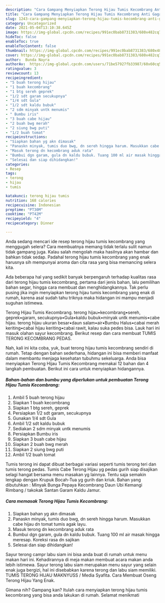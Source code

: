 ```yaml
---
description: "Cara Gampang Menyiapkan Terong Hijau Tumis Kecombrang Anti Gagal"
title: "Cara Gampang Menyiapkan Terong Hijau Tumis Kecombrang Anti Gagal"
slug: 1243-cara-gampang-menyiapkan-terong-hijau-tumis-kecombrang-anti-gagal
category: Uncategorized
date: 2021-05-04T13:10:38.645Z
image: https://img-global.cpcdn.com/recipes/991ec0bab8731383/680x482cq70/terong-hijau-tumis-kecombrang-foto-resep-utama.jpg
hideToc: false
enableToc: true
enableTocContent: false
thumbnail: https://img-global.cpcdn.com/recipes/991ec0bab8731383/680x482cq70/terong-hijau-tumis-kecombrang-foto-resep-utama.jpg
cover: https://img-global.cpcdn.com/recipes/991ec0bab8731383/680x482cq70/terong-hijau-tumis-kecombrang-foto-resep-utama.jpg
author:  Bunda Nayra
authorAv:  https://img-global.cpcdn.com/users/71be57927fb33987/60x60cq50/avatar.jpg
ratingvalue: 3
reviewcount: 13
recipeingredient:
- "5 buah terong hijau"
- "1 buah kecombrang"
- "1 btg sereh geprek"
- "1/2 sdt garam secukupnya"
- "1/4 sdt Gula"
- "1/2 sdt kaldu bubuk"
- "2 sdm minyak untk menumis"
- " Bumbu iris"
- "3 buah cabe hijau"
- "2 buah bwg merah"
- "2 siung bwg puti"
- "1/2 buah tomat"
recipeinstructions:
- "Siapkan bahan yg akn dimasak"
- "Panaskn minyak, tumis duo bwg, dn sereh hingga harum. Masukkan cabe hijau dn tomat tumis agak layu."
- "Masuk terong dn kecombrang aduk rata"
- "Bumbui dgn garam, gula dn kaldu bubuk. Tuang 100 ml air masak hingga meresap. Koreksi rasa dn sajikan"
- "Selesai dan siap dihidangkan!"
categories:
- Resep
tags:
- terong
- hijau
- tumis

katakunci: terong hijau tumis 
nutrition: 168 calories
recipecuisine: Indonesian
preptime: "PT30M"
cooktime: "PT42M"
recipeyield: "4"
recipecategory: Dinner

---
```



Anda sedang mencari ide resep terong hijau tumis kecombrang yang menggugah selera? Cara membuatnya memang tidak terlalu sulit namun tidak gampang juga. Kalau salah mengolah maka hasilnya akan hambar dan bahkan tidak sedap. Padahal terong hijau tumis kecombrang yang enak harusnya sih mempunyai aroma dan cita rasa yang bisa memancing selera kita.


Ada beberapa hal yang sedikit banyak berpengaruh terhadap kualitas rasa dari terong hijau tumis kecombrang, pertama dari jenis bahan, lalu pemilihan bahan segar, hingga cara membuat dan menghidangkannya. Tak perlu pusing jika ingin menyiapkan terong hijau tumis kecombrang yang enak di rumah, karena asal sudah tahu triknya maka hidangan ini mampu menjadi suguhan istimewa.

Terong Hijau Tumis Kecombrang. terong hijau•kecombrang•sereh, geprek•garam, secukupnya•Gula•kaldu bubuk•minyak untk menumis•cabe hijau. terong hijau ukuran besar•daun salam•air•Bumbu Halus•cabai merah keriting•cabai hijau keriting•cabai rawit, kalau suka pedes bisa. Lauk hari ini masuk olahan sayur kecombrang. Berikut resep dan cara membuat TUMIS TERONG KECOMBRANG PEDAS.


Nah, kali ini kita coba, yuk, buat terong hijau tumis kecombrang sendiri di rumah. Tetap dengan bahan sederhana, hidangan ini bisa memberi manfaat dalam membantu menjaga kesehatan tubuhmu sekeluarga. Anda bisa menyiapkan Terong Hijau Tumis Kecombrang memakai 12 bahan dan 4 langkah pembuatan. Berikut ini cara untuk menyiapkan hidangannya.

<!--inarticleads1-->

##### Bahan-bahan dan bumbu yang diperlukan untuk pembuatan Terong Hijau Tumis Kecombrang:

1. Ambil 5 buah terong hijau
1. Siapkan 1 buah kecombrang
1. Siapkan 1 btg sereh, geprek
1. Persiapkan 1/2 sdt garam, secukupnya
1. Gunakan 1/4 sdt Gula
1. Ambil 1/2 sdt kaldu bubuk
1. Sediakan 2 sdm minyak untk menumis
1. Persiapkan  Bumbu iris
1. Siapkan 3 buah cabe hijau
1. Siapkan 2 buah bwg merah
1. Siapkan 2 siung bwg puti
1. Ambil 1/2 buah tomat


Tumis terong ini dapat dibuat berbagai variasi seperti tumis terong teri dan tumis terong pedas. Tumis Cabe Terong Hijau yg pedas gurih siap disajikan selagi hangat bersama menu masakan yg lainnya. Tentu saja semakin lengkap dengan Krupuk Bocah-Tua yg gurih dan kriuk. Bahan yang dibutuhkan : Minyak Bunga Pepaya Kecombrang Daun Ubi Kemangi Rimbang / takokak Santan Garam Kaldu Jamur. 

<!--inarticleads2-->

##### Cara memasak Terong Hijau Tumis Kecombrang:

1. Siapkan bahan yg akn dimasak
1. Panaskn minyak, tumis duo bwg, dn sereh hingga harum. Masukkan cabe hijau dn tomat tumis agak layu.
1. Masuk terong dn kecombrang aduk rata
1. Bumbui dgn garam, gula dn kaldu bubuk. Tuang 100 ml air masak hingga meresap. Koreksi rasa dn sajikan
1. Selesai dan siap dihidangkan!

Sayur terong campr labu siam ini bisa anda buat di rumah untuk menu makan hari ini. Kehadirannya di meja makan membuat acara makan anda lebih istimewa. Sayur terong labu siam merupakan menu sayur yang selain enak juga bergizi, hal ini disebabkan karena terong dan labu siam memiliki. TUMIS TERONG HIJAU MAKNYUSS / Media Syafita. Cara Membuat Oseng Terong Hijau Yang Enak. 

Gimana nih? Gampang kan? Itulah cara menyiapkan terong hijau tumis kecombrang yang bisa anda lakukan di rumah. Selamat menikmati
